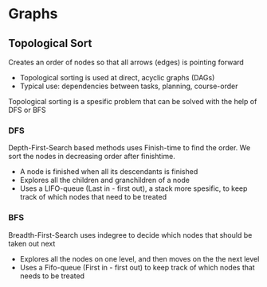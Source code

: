 
# Graphs

## Topological Sort

Creates an order of nodes so that all arrows (edges) is pointing forward

- Topological sorting is used at direct, acyclic graphs (DAGs)
- Typical use: dependencies between tasks, planning, course-order

Topological sorting is a spesific problem that can be solved with the help of DFS or BFS

### DFS

Depth-First-Search based methods uses Finish-time to find the order.
We sort the nodes in decreasing order after finishtime. 
- A node is finished when all its descendants is finished
- Explores all the children and granchildren of a node 
- Uses a LIFO-queue (Last in - first out), a stack more spesific, to keep track of which nodes that need to be treated

### BFS

Breadth-First-Search uses indegree to decide which nodes that should be taken out next
- Explores all the nodes on one level, and then moves on the the next level
- Uses a Fifo-queue (First in - first out) to keep track of which nodes that needs to be treated